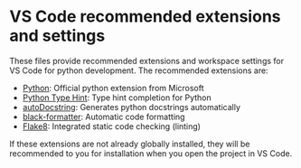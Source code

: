 <!--
Copyright (C) 2020-2025 Mitsubishi Electric Research Laboratories (MERL)

SPDX-License-Identifier: AGPL-3.0-or-later
-->
# VS Code recommended extensions and settings

These files provide recommended extensions and workspace settings for VS Code for python development. The recommended extensions are:

* [Python](https://marketplace.visualstudio.com/items?itemName=ms-python.python"): Official python extension from Microsoft
* [Python Type Hint](https://marketplace.visualstudio.com/items?itemName=njqdev.vscode-python-typehint): Type hint completion for Python
* [autoDocstring](https://marketplace.visualstudio.com/items?itemName=njpwerner.autodocstring): Generates python docstrings automatically
* [black-formatter](https://marketplace.visualstudio.com/items?itemName=ms-python.black-formatter): Automatic code formatting
* [Flake8](https://marketplace.visualstudio.com/items?itemName=ms-python.flake8): Integrated static code checking (linting)

If these extensions are not already globally installed, they will be recommended to you for installation when you open the project in VS Code.

